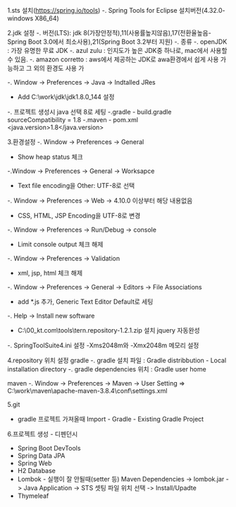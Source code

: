 1.sts 설치(https://spring.io/tools)
-. Spring Tools for Eclipse 설치버전(4.32.0-windows X86_64) 

2.jdk 설정
-. 버전(LTS): jdk 8(가장안정적),11(사용률높지않음),17(전환율높음-Spring Boot 3.0에서 최소사용),21(Spring Boot 3.2부터 지원)
-. 종류
   -. openJDK : 가장 유명한 무료 JDK
   -. azul zulu : 인지도가 높은 JDK중 하나로, mac에서 사용할수 있음.
   -. amazon corretto : aws에서 제공하는 JDK로 awa환경에서 쉽게 사용 가능하고 그 외의 환경도 사용 가

-. Window -> Preferences -> Java -> Indtalled JRes
  - Add C:\work\jdk\jdk1.8.0_144 설정

-. 프로젝트 생성시 java 선택 8로 세팅
-.gradle - build.gradle
  sourceCompatibility = 1.8
-.maven - pom.xml
  <java.version>1.8</java.version>  

3.환경설정
-. Window -> Preferences -> General 
   - Show heap status 체크 

-.Window -> Preferences -> General -> Worksapce
   - Text file encoding을 Other: UTF-8로 선택

-. Window -> Preferences -> Web -> 4.10.0 이상부터 해당 내용없음
   - CSS, HTML, JSP Encoding을 UTF-8로 변경

-. Window -> Preferences -> Run/Debug -> console
  - Limit console output 체크 해제

-. Window -> Preferences -> Validation
  - xml, jsp, html 체크 해제

-. Window -> Preferences -> General -> Editors -> File Associations
  - add *.js 추가, Generic Text Editor Default로 세팅

-. Help -> Install new software
  - C:\00_kt.com\tools\tern.repository-1.2.1.zip 설치 jquery 자동완성

-. SpringToolSuite4.ini 설정
  -Xms2048m와 -Xmx2048m 메모리 설정  

4.repository 위치 설정
  gradle
    -. gradle 설치 파일 : Gradle distribbution - Local installation directory
    -. gradle dependencies 위치 : Gradle user home

  maven
    -. Window -> Preferences -> Maven -> User Setting 
   => C:\work\maven\apache-maven-3.8.4\conf\settings.xml

5.git 
  - gradle 프로젝트 가져올때
    Import - Gradle - Existing Gradle Project

6.프로젝트 생성 - 디펜던시
  - Spring Boot DevTools
  - Spring Data JPA
  - Spring Web
  - H2 Database
  - Lombok - 실행이 잘 안될때(setter 등) 
    Maven Dependencies -> lombok.jar -> Java Application -> STS 셋팅 파일 위치 선택 -> Install/Upadte
  - Thymeleaf

